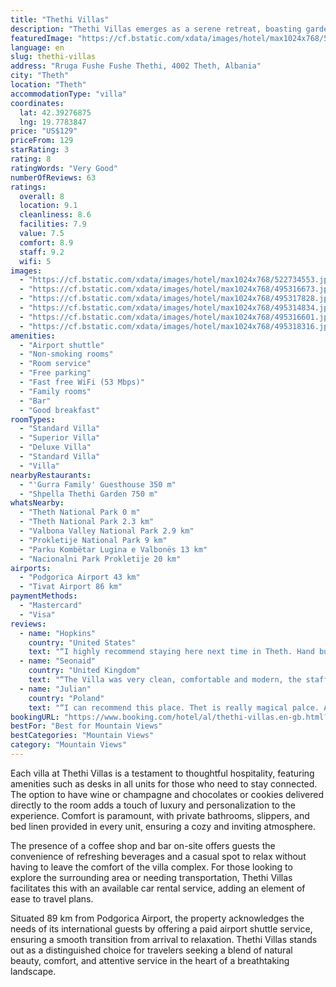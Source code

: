 ```yaml
---
title: "Thethi Villas"
description: "Thethi Villas emerges as a serene retreat, boasting garden views and the convenience of a balcony in each accommodation, merely 2."
featuredImage: "https://cf.bstatic.com/xdata/images/hotel/max1024x768/522734553.jpg?k=9952d2a1f21afa3e82577f9fe6a21b2ec4381c62c721e7ab4c0ab2bef73e4616&o=&hp=1"
language: en
slug: thethi-villas
address: "Rruga Fushe Fushe Thethi, 4002 Theth, Albania"
city: "Theth"
location: "Theth"
accommodationType: "villa"
coordinates:
  lat: 42.39276875
  lng: 19.7783847
price: "US$129"
priceFrom: 129
starRating: 3
rating: 8
ratingWords: "Very Good"
numberOfReviews: 63
ratings:
  overall: 8
  location: 9.1
  cleanliness: 8.6
  facilities: 7.9
  value: 7.5
  comfort: 8.9
  staff: 9.2
  wifi: 5
images:
  - "https://cf.bstatic.com/xdata/images/hotel/max1024x768/522734553.jpg?k=9952d2a1f21afa3e82577f9fe6a21b2ec4381c62c721e7ab4c0ab2bef73e4616&o=&hp=1"
  - "https://cf.bstatic.com/xdata/images/hotel/max1024x768/495316673.jpg?k=4646db101bc97d2c585fa87b36e36846c31846fe52830f35d662919561acfa0f&o=&hp=1"
  - "https://cf.bstatic.com/xdata/images/hotel/max1024x768/495317828.jpg?k=b219c8e01574811e9211ab2aa4ea2ecc3eca2e953093fb9fab254bea2ee8b8bc&o=&hp=1"
  - "https://cf.bstatic.com/xdata/images/hotel/max1024x768/495314834.jpg?k=6ecf05c4aecf6f78808b9c8cb5b25235ae34fde80d4fb37a7209ba7a790bf9e1&o=&hp=1"
  - "https://cf.bstatic.com/xdata/images/hotel/max1024x768/495316601.jpg?k=3f495b47babcba33b21e15cfbe45cfa55679dc37265394a175f436686f2d10f7&o=&hp=1"
  - "https://cf.bstatic.com/xdata/images/hotel/max1024x768/495318316.jpg?k=0cb989e61f9413c7e7199846f2bc1ff609181d4b7485ecb2b0637f1f7b952244&o=&hp=1"
amenities:
  - "Airport shuttle"
  - "Non-smoking rooms"
  - "Room service"
  - "Free parking"
  - "Fast free WiFi (53 Mbps)"
  - "Family rooms"
  - "Bar"
  - "Good breakfast"
roomTypes:
  - "Standard Villa"
  - "Superior Villa"
  - "Deluxe Villa"
  - "Standard Villa"
  - "Villa"
nearbyRestaurants:
  - "'Gurra Family' Guesthouse 350 m"
  - "Shpella Thethi Garden 750 m"
whatsNearby:
  - "Theth National Park 0 m"
  - "Theth National Park 2.3 km"
  - "Valbona Valley National Park 2.9 km"
  - "Prokletije National Park 9 km"
  - "Parku Kombëtar Lugina e Valbonës 13 km"
  - "Nacionalni Park Prokletije 20 km"
airports:
  - "Podgorica Airport 43 km"
  - "Tivat Airport 86 km"
paymentMethods:
  - "Mastercard"
  - "Visa"
reviews:
  - name: "Hopkins"
    country: "United States"
    text: "“I highly recommend staying here next time in Theth. Hand built property from the owners with lots of knowledge and connection to the valley. My travel plans had to be rearranged and they kindly hosted me. Incredibly kind & great communication. The...”"
  - name: "Seonaid"
    country: "United Kingdom"
    text: "“The Villa was very clean, comfortable and modern, the staff were very helpful in planning our time in Theth and transfer to the next destination. Extremely picturesque setting, very peaceful and everything you need for a stay in the mountains. Can...”"
  - name: "Julian"
    country: "Poland"
    text: "“I can recommend this place. Thet is really magical palce. Amazing view, delicious breakfasts, mountains!!!”"
bookingURL: "https://www.booking.com/hotel/al/thethi-villas.en-gb.html?aid=8035640"
bestFor: "Best for Mountain Views"
bestCategories: "Mountain Views"
category: "Mountain Views"
---
```


Each villa at Thethi Villas is a testament to thoughtful hospitality, featuring amenities such as desks in all units for those who need to stay connected. The option to have wine or champagne and chocolates or cookies delivered directly to the room adds a touch of luxury and personalization to the experience. Comfort is paramount, with private bathrooms, slippers, and bed linen provided in every unit, ensuring a cozy and inviting atmosphere.

The presence of a coffee shop and bar on-site offers guests the convenience of refreshing beverages and a casual spot to relax without having to leave the comfort of the villa complex. For those looking to explore the surrounding area or needing transportation, Thethi Villas facilitates this with an available car rental service, adding an element of ease to travel plans.

Situated 89 km from Podgorica Airport, the property acknowledges the needs of its international guests by offering a paid airport shuttle service, ensuring a smooth transition from arrival to relaxation. Thethi Villas stands out as a distinguished choice for travelers seeking a blend of natural beauty, comfort, and attentive service in the heart of a breathtaking landscape.